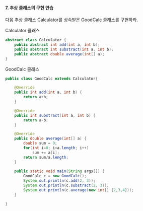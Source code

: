 #### 7. 추상 클래스의 구현 연습
다음 추상 클래스 Calculator를 상속받은 GoodCalc 클래스를 구현하라.

Calculator 클래스
```java
abstract class Calculator {
	public abstract int add(int a, int b);
	public abstract int substract(int a, int b);
	public abstract double average(int[] a);
}
```
GoodCalc 클래스
```java
public class GoodCalc extends Calculator{

	@Override
	public int add(int a, int b) {
		return a+b;
	}

	@Override
	public int substract(int a, int b) {
		return a-b;
	}

	@Override
	public double average(int[] a) {
		double sum = 0;
		for(int i=0; i<a.length; i++)
			sum += a[i];
		return sum/a.length;
	}
	
	public static void main(String args[]) {
		GoodCalc c = new GoodCalc();
		System.out.println(c.add(2, 3));
		System.out.println(c.substract(2, 3));
		System.out.println(c.average(new int[] {2,3,4}));
	}

}
```
